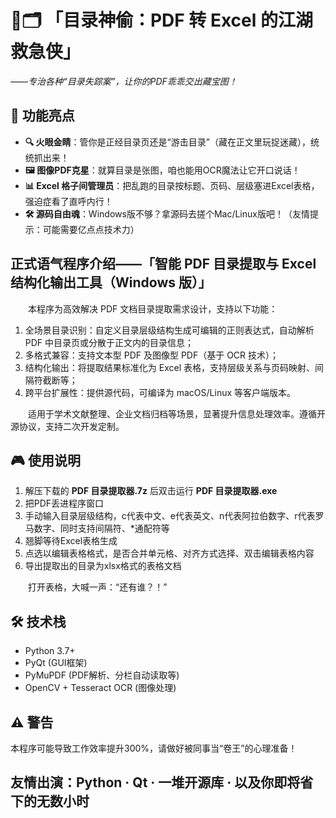 # 📖🗂️ **「目录神偷：PDF 转 Excel 的江湖救急侠」**  
_——专治各种“目录失踪案”，让你的PDF乖乖交出藏宝图！_

## 🚀 **功能亮点**
- **🔍 火眼金睛**：管你是正经目录页还是“游击目录”（藏在正文里玩捉迷藏），统统抓出来！  
- **🖼️ 图像PDF克星**：就算目录是张图，咱也能用OCR魔法让它开口说话！  
- **📊 Excel 格子间管理员**：把乱跑的目录按标题、页码、层级塞进Excel表格，强迫症看了直呼内行！  
- **🛠️ 源码自由魂**：Windows版不够？拿源码去搓个Mac/Linux版吧！（友情提示：可能需要亿点点技术力）

## **正式语气程序介绍——「智能 PDF 目录提取与 Excel 结构化输出工具（Windows 版）」**

&emsp;&emsp;本程序为高效解决 PDF 文档目录提取需求设计，支持以下功能：

1. 全场景目录识别：自定义目录层级结构生成可编辑的正则表达式，自动解析 PDF 中目录页或分散于正文内的目录信息；
2. 多格式兼容：支持文本型 PDF 及图像型 PDF（基于 OCR 技术）；
3. 结构化输出：将提取结果标准化为 Excel 表格，支持层级关系与页码映射、间隔符截断等；
4. 跨平台扩展性：提供源代码，可编译为 macOS/Linux 等客户端版本。

&emsp;&emsp;适用于学术文献整理、企业文档归档等场景，显著提升信息处理效率。遵循开源协议，支持二次开发定制。

## 🎮 **使用说明**

1. 解压下载的 **PDF 目录提取器.7z** 后双击运行 **PDF 目录提取器.exe**
2. 把PDF丢进程序窗口
3. 手动输入目录层级结构，c代表中文、e代表英文、n代表阿拉伯数字、r代表罗马数字、同时支持间隔符、*通配符等
4. 翘脚等待Excel表格生成
5. 点选以编辑表格格式，是否合并单元格、对齐方式选择、双击编辑表格内容
6. 导出提取出的目录为xlsx格式的表格文档

&emsp;&emsp;打开表格，大喊一声：“还有谁？！”

## 🛠️ 技术栈
- Python 3.7+
- PyQt (GUI框架)
- PyMuPDF (PDF解析、分栏自动读取等)
- OpenCV + Tesseract OCR (图像处理)

## **⚠️ 警告**
本程序可能导致工作效率提升300%，请做好被同事当“卷王”的心理准备！

## 友情出演：Python · Qt · 一堆开源库 · 以及你即将省下的无数小时

